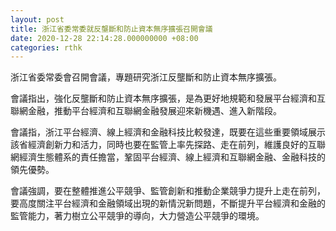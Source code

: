 ```yaml
---
layout: post
title: 浙江省委常委就反壟斷和防止資本無序擴張召開會議
date: 2020-12-28 22:14:28.000000000 +08:00
categories: rthk
---
```


浙江省委常委會召開會議，專題研究浙江反壟斷和防止資本無序擴張。

會議指出，強化反壟斷和防止資本無序擴張，是為更好地規範和發展平台經濟和互聯網金融，推動平台經濟和互聯網金融發展迎來新機遇、進入新階段。

會議指，浙江平台經濟、線上經濟和金融科技比較發達，既要在這些重要領域展示該省經濟創新力和活力，同時也要在監管上率先探路、走在前列，維護良好的互聯網經濟生態體系的責任擔當，鞏固平台經濟、線上經濟和互聯網金融、金融科技的領先優勢。

會議強調，要在整體推進公平競爭、監管創新和推動企業競爭力提升上走在前列，要高度關注平台經濟和金融領域出現的新情況新問題，不斷提升平台經濟和金融的監管能力，著力樹立公平競爭的導向，大力營造公平競爭的環境。

